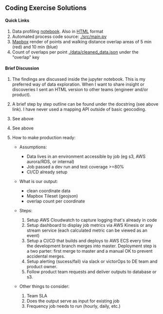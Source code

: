 ## Coding Exercise Solutions

#### Quick Links
1. Data profiling [notebook](./src/profile_data.ipynb). Also in [HTML](./notebooks) format
2. Automated process code source: [./src/main.py](./src/main.py)
3. [Mapbox](https://api.mapbox.com/styles/v1/aortega04/ck908h7be005k1iny7a6ztux3/draft.html?fresh=true&title=view&access_token=pk.eyJ1IjoiYW9ydGVnYTA0IiwiYSI6ImNrOHdlNW1heDBkaHczZm1jYmRmOWNobnUifQ.P1NVUDHPJ4DZb1g_XQRAzQ)
render of points and walking distance overlap areas of 5 min (red) and 10 min (blue)
4. Count of overlaps per point [./data/cleaned_data.json](./data/cleaned_data.json) under the "overlap" key


#### Brief Discussion
1. The findings are discussed inside the jupyter notebook. This is my preferred way of data
exploration. When I want to share insight or discoveries I sent an HTML version to other teams
(engineer and/or product).

2. A brief step by step outline can be found under the docstring (see above link). I have never used
a mapping API outside of basic geocoding.
3. See above
4. See above
5. How to make production ready:
    - Assumptions:
        - Data lives in an environment accessible by job (eg s3, AWS aurora/RDS, or internal)
        - Job passed a dev run and test coverage >=80%
        - CI/CD already setup
    - What is our output:
        - clean coordinate data
        - Mapbox Tileset (geojson)
        - overlap count per coordinate
    - Steps:
        1. Setup AWS Cloudwatch to capture logging that's already in code
        2. Setup dashboard to display job metrics via AWS Kinesis or any stream service (each calculated metric
        can be viewed as an event) 
        3. Setup a CI/CD that builds and deploys to AWS ECS every time the development branch merges into
        master. Deployment step is a two parter: first merge to master and a manual OK to prevent
        accidental merges.
        4. Setup alerting (sucess/fail) via slack or victorOps to DE team and product owner.
        5. Follow product team requests and deliver outputs to database or s3.

    - Other things to consider:
        1. Team SLA
        2. Does the output serve as input for existing job
        3. Frequency job needs to run (hourly, daily, etc.)




